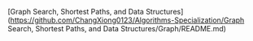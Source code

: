 [Graph Search, Shortest Paths, and Data Structures](https://github.com/ChangXiong0123/Algorithms-Specialization/Graph Search, Shortest Paths, and Data Structures/Graph/README.md)

